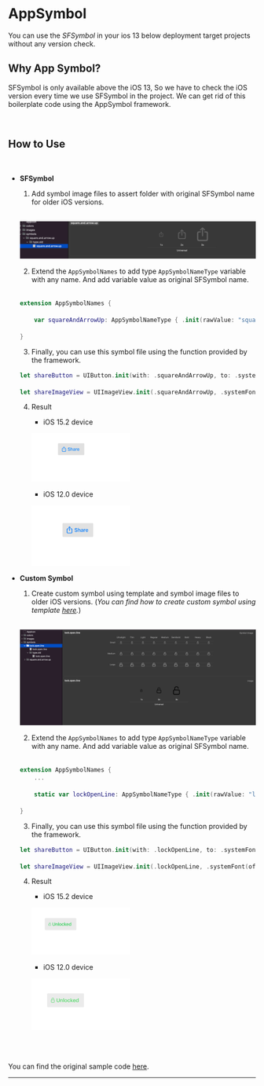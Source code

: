 # AppSymbol
You can use the *SFSymbol* in your ios 13 below deployment target projects without any version check.
<br>

## Why App Symbol?
SFSymbol is only available above the iOS 13, So we have to check the iOS version every time we use SFSymbol in the project.  We can get rid of this boilerplate code using the AppSymbol framework.

<br>

## How to Use
<br>

- **SFSymbol**
    
    1. Add symbol image files to assert folder with original SFSymbol name for older iOS versions.

    <br>

    ![symbol asset screenshot](asset_system_symbol.png)

    2. Extend the `AppSymbolNames` to add type `AppSymbolNameType` variable with any name. And add variable value as original SFSymbol name. 

    <br>

    ```Swift
    extension AppSymbolNames {

        var squareAndArrowUp: AppSymbolNameType { .init(rawValue: "square.and.arrow.up") }

    }
    ```

    3. Finally, you can use this symbol file using the function provided by the framework.

    ```Swift
    let shareButton = UIButton.init(with: .squareAndArrowUp, to: .systemFont(ofSize: 17, weight: .medium), for: .normal, scale: .medium)

    let shareImageView = UIImageView.init(.squareAndArrowUp, .systemFont(ofSize: 15, weight: .medium), scale: .medium)
    ```

    4. Result
        - iOS 15.2 device

        ![sfsymbol ios 15.2 screenshot](SFSymbol_iOS_15.2_Screenshot.png) 

        - iOS 12.0 device

        ![sfsymbol ios 12.0 screenshot](SFSymbol_iOS_12.0_Screenshot.png)

- **Custom Symbol**

    1. Create custom symbol using template and symbol image files to older iOS versions. (*You can find how to create custom symbol using template [here](https://developer.apple.com/documentation/uikit/uiimage/creating_custom_symbol_images_for_your_app).*)

    <br>

    ![custom symbol asset screenshot](asset_custom_symbol.png)

    2. Extend the `AppSymbolNames` to add type `AppSymbolNameType` variable with any name. And add variable value as original SFSymbol name. 

    <br>

    ```Swift
    extension AppSymbolNames {  
        ...

        static var lockOpenLine: AppSymbolNameType { .init(rawValue: "lock.open.line") }

    }
    ```

    3. Finally, you can use this symbol file using the function provided by the framework.

    ```Swift
    let shareButton = UIButton.init(with: .lockOpenLine, to: .systemFont(ofSize: 17, weight: .medium), for: .normal, scale: .medium)

    let shareImageView = UIImageView.init(.lockOpenLine, .systemFont(ofSize: 15, weight: .medium), scale: .medium)
    ```
    4. Result
        - iOS 15.2 device

        ![sfsymbol ios 15.2 screenshot](customSymbol_iOS_15.2_screenshot.png) 

        - iOS 12.0 device

        ![sfsymbol ios 12.0 screenshot](customSymbol_iOS_12.0_screenshot.png)

<br><br>

You can find the original sample code [here](../../Example/MNkSupportUtilities/AppSymbol_comp.swift).

---